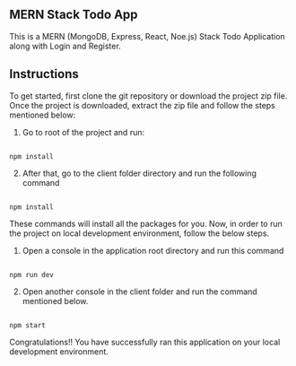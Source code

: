 ## MERN Stack Todo App

This is a MERN (MongoDB, Express, React, Noe.js) Stack Todo Application along with Login and Register.

## Instructions

To get started, first clone the git repository or download the project zip file. Once the project is downloaded, extract the zip file and follow the steps mentioned below:

1. Go to root of the project and run: 

```

npm install

```

2. After that, go to the client folder directory and run the following command

```

npm install

```

These commands will install all the packages for you. Now, in order to run the project on local development environment, follow the below steps.

1. Open a console in the application root directory and run this command

```

npm run dev

```

2. Open another console in the client folder and run the command mentioned below.

```

npm start

```

Congratulations!! You have successfully ran this application on your local development environment.